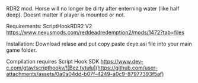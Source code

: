 RDR2 mod. Horse will no longer be dirty after enterning water (like half deep). Doesnt matter if player is mounted or not.

Requirements: ScriptHookRDR2 V2 https://www.nexusmods.com/reddeadredemption2/mods/1472?tab=files

Installation: Download relase and put copy paste deye.asi file into your main game folder.

Compilation requires Script Hook SDK https://www.dev-c.com/gtav/scripthookv/![Bez tytułu](https://github.com/user-attachments/assets/0a0a04dd-b07f-4249-a0c9-87977393f5af)
